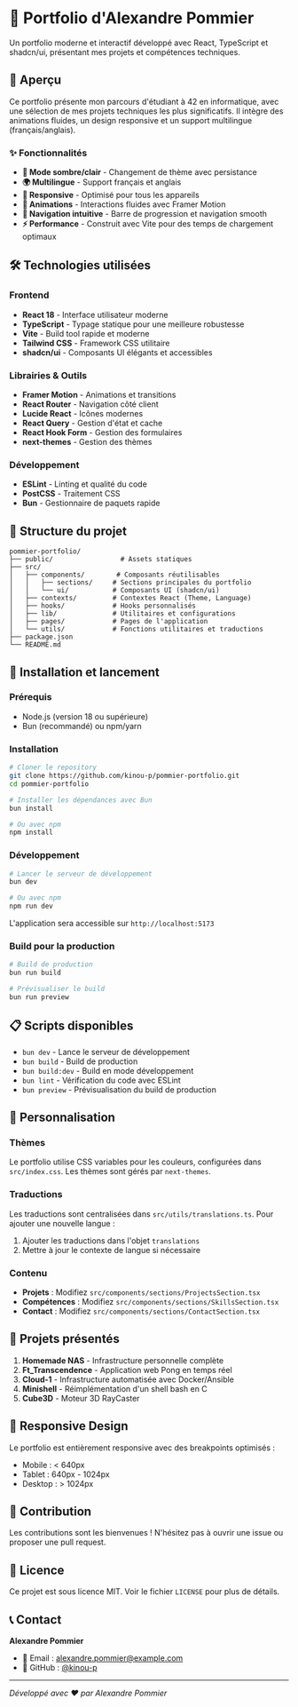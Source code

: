 # 🌟 Portfolio d'Alexandre Pommier

Un portfolio moderne et interactif développé avec React, TypeScript et shadcn/ui, présentant mes projets et compétences techniques.

## 🚀 Aperçu

Ce portfolio présente mon parcours d'étudiant à 42 en informatique, avec une sélection de mes projets techniques les plus significatifs. Il intègre des animations fluides, un design responsive et un support multilingue (français/anglais).

### ✨ Fonctionnalités

- **🌙 Mode sombre/clair** - Changement de thème avec persistance
- **🌍 Multilingue** - Support français et anglais
- **📱 Responsive** - Optimisé pour tous les appareils
- **🎨 Animations** - Interactions fluides avec Framer Motion
- **🎯 Navigation intuitive** - Barre de progression et navigation smooth
- **⚡ Performance** - Construit avec Vite pour des temps de chargement optimaux

## 🛠️ Technologies utilisées

### Frontend
- **React 18** - Interface utilisateur moderne
- **TypeScript** - Typage statique pour une meilleure robustesse
- **Vite** - Build tool rapide et moderne
- **Tailwind CSS** - Framework CSS utilitaire
- **shadcn/ui** - Composants UI élégants et accessibles

### Librairies & Outils
- **Framer Motion** - Animations et transitions
- **React Router** - Navigation côté client
- **Lucide React** - Icônes modernes
- **React Query** - Gestion d'état et cache
- **React Hook Form** - Gestion des formulaires
- **next-themes** - Gestion des thèmes

### Développement
- **ESLint** - Linting et qualité du code
- **PostCSS** - Traitement CSS
- **Bun** - Gestionnaire de paquets rapide

## 📁 Structure du projet

```
pommier-portfolio/
├── public/                 # Assets statiques
├── src/
│   ├── components/        # Composants réutilisables
│   │   ├── sections/     # Sections principales du portfolio
│   │   └── ui/           # Composants UI (shadcn/ui)
│   ├── contexts/         # Contextes React (Theme, Language)
│   ├── hooks/            # Hooks personnalisés
│   ├── lib/              # Utilitaires et configurations
│   ├── pages/            # Pages de l'application
│   └── utils/            # Fonctions utilitaires et traductions
├── package.json
└── README.md
```

## 🚀 Installation et lancement

### Prérequis
- Node.js (version 18 ou supérieure)
- Bun (recommandé) ou npm/yarn

### Installation

```bash
# Cloner le repository
git clone https://github.com/kinou-p/pommier-portfolio.git
cd pommier-portfolio

# Installer les dépendances avec Bun
bun install

# Ou avec npm
npm install
```

### Développement

```bash
# Lancer le serveur de développement
bun dev

# Ou avec npm
npm run dev
```

L'application sera accessible sur `http://localhost:5173`

### Build pour la production

```bash
# Build de production
bun run build

# Prévisualiser le build
bun run preview
```

## 📋 Scripts disponibles

- `bun dev` - Lance le serveur de développement
- `bun build` - Build de production
- `bun build:dev` - Build en mode développement
- `bun lint` - Vérification du code avec ESLint
- `bun preview` - Prévisualisation du build de production

## 🎨 Personnalisation

### Thèmes
Le portfolio utilise CSS variables pour les couleurs, configurées dans `src/index.css`. Les thèmes sont gérés par `next-themes`.

### Traductions
Les traductions sont centralisées dans `src/utils/translations.ts`. Pour ajouter une nouvelle langue :
1. Ajouter les traductions dans l'objet `translations`
2. Mettre à jour le contexte de langue si nécessaire

### Contenu
- **Projets** : Modifiez `src/components/sections/ProjectsSection.tsx`
- **Compétences** : Modifiez `src/components/sections/SkillsSection.tsx`
- **Contact** : Modifiez `src/components/sections/ContactSection.tsx`

## 🌟 Projets présentés

1. **Homemade NAS** - Infrastructure personnelle complète
2. **Ft_Transcendence** - Application web Pong en temps réel
3. **Cloud-1** - Infrastructure automatisée avec Docker/Ansible
4. **Minishell** - Réimplémentation d'un shell bash en C
5. **Cube3D** - Moteur 3D RayCaster

## 📱 Responsive Design

Le portfolio est entièrement responsive avec des breakpoints optimisés :
- Mobile : < 640px
- Tablet : 640px - 1024px
- Desktop : > 1024px

## 🤝 Contribution

Les contributions sont les bienvenues ! N'hésitez pas à ouvrir une issue ou proposer une pull request.

## 📄 Licence

Ce projet est sous licence MIT. Voir le fichier `LICENSE` pour plus de détails.

## 📞 Contact

**Alexandre Pommier**
- 📧 Email : [alexandre.pommier@example.com](mailto:alexandre.pommier@example.com)
- 💼 GitHub : [@kinou-p](https://github.com/kinou-p)

---

*Développé avec ❤️ par Alexandre Pommier*
